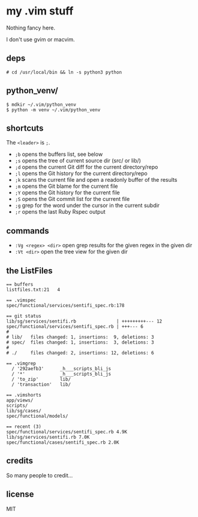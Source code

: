 
# my .vim stuff

Nothing fancy here.

I don't use gvim or macvim.


## deps

```
# cd /usr/local/bin && ln -s python3 python
```

## python_venv/

```
$ mdkir ~/.vim/python_venv
$ python -m venv ~/.vim/python_venv
```


## shortcuts

The `<leader>` is `;`.

* `;b` opens the buffers list, see below
* `;s` opens the tree of current source dir (src/ or lib/)
* `;d` opens the current Git diff for the current directory/repo
* `;l` opens the Git history for the current directory/repo
* `;k` scans the current file and open a readonly buffer of the results
* `;m` opens the Git blame for the current file
* `;Y` opens the Git history for the current file
* `;S` opens the Git commit list for the current file
* `;g` grep for the word under the cursor in the current subdir
* `;r` opens the last Ruby Rspec output


## commands

* `:Vg <regex> <dir>` open grep results for the given regex in the given dir
* `:Vt <dir>` open the tree view for the given dir


## the ListFiles

```
== buffers
listfiles.txt:21   4

== .vimspec
spec/functional/services/sentifi_spec.rb:178

== git status
lib/sg/services/sentifi.rb               | +++++++++--- 12
spec/functional/services/sentifi_spec.rb | +++--- 6
#
# lib/   files changed: 1, insertions:  9, deletions: 3
# spec/  files changed: 1, insertions:  3, deletions: 3
#
# ./     files changed: 2, insertions: 12, deletions: 6

== .vimgrep
  / '292aefb3'      _h___scripts_bli_js
  / '*'             _h___scripts_bli_js
  / 'to_zip'        lib/
  / 'transaction'   lib/

== .vimshorts
app/views/
scripts/
lib/sg/cases/
spec/functional/models/

== recent (3)
spec/functional/services/sentifi_spec.rb 4.9K
lib/sg/services/sentifi.rb 7.0K
spec/functional/cases/sentifi_spec.rb 2.0K
```


## credits

So many people to credit...


## license

MIT


